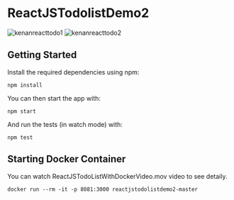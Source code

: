 # ReactJSTodolistDemo2

![kenanreacttodo1](https://user-images.githubusercontent.com/1851856/38062605-c2872082-32ec-11e8-98dc-d063a38b953b.PNG)
![kenanreacttodo2](https://user-images.githubusercontent.com/1851856/38062635-ed5dacd6-32ec-11e8-86cd-30a113f5990a.PNG)

## Getting Started

Install the required dependencies using npm:

```
npm install
```

You can then start the app with:

```
npm start
```

And run the tests (in watch mode) with:

```
npm test
```

## Starting Docker Container

You can watch ReactJSTodoListWithDockerVideo.mov video to see detaily.

```
docker run --rm -it -p 8081:3000 reactjstodolistdemo2-master
```